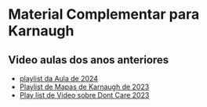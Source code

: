 
# Material Complementar para Karnaugh

## Video aulas dos anos anteriores
* [playlist da Aula de 2024](https://www.youtube.com/playlist?list=PLcvOyD_LMr6mOxdT7ISJyeEKiUTLIf7yF)
* [Playlist de Mapas de Karnaugh de 2023](https://www.youtube.com/playlist?list=PLcvOyD_LMr6kwvXCYln8zGBa0a6BU6FoY) 
* [Play list de Video sobre Dont Care 2023](https://www.youtube.com/playlist?list=PLcvOyD_LMr6mRXvm_vNffo0LEHDdqu1T5) 
